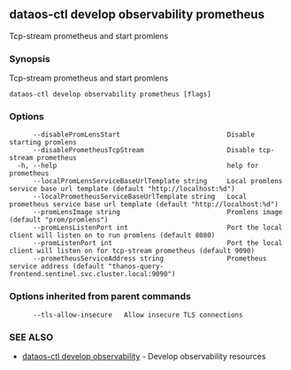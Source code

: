 ## dataos-ctl develop observability prometheus

Tcp-stream prometheus and start promlens

### Synopsis

Tcp-stream prometheus and start promlens

```
dataos-ctl develop observability prometheus [flags]
```

### Options

```
      --disablePromLensStart                           Disable starting promlens
      --disablePrometheusTcpStream                     Disable tcp-stream prometheus
  -h, --help                                           help for prometheus
      --localPromLensServiceBaseUrlTemplate string     Local promlens service base url template (default "http://localhost:%d")
      --localPrometheusServiceBaseUrlTemplate string   Local prometheus service base url template (default "http://localhost:%d")
      --promLensImage string                           Promlens image (default "prom/promlens")
      --promLensListenPort int                         Port the local client will listen on to run promlens (default 8080)
      --promListenPort int                             Port the local client will listen on for tcp-stream prometheus (default 9090)
      --prometheusServiceAddress string                Prometheus service address (default "thanos-query-frontend.sentinel.svc.cluster.local:9090")
```

### Options inherited from parent commands

```
      --tls-allow-insecure   Allow insecure TLS connections
```

### SEE ALSO

* [dataos-ctl develop observability](dataos-ctl_develop_observability.md)	 - Develop observability resources


